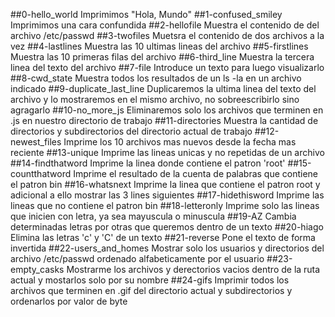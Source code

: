 ##0-hello_world
Imprimimos "Hola, Mundo"
##1-confused_smiley
Imprimimos una cara confundida
##2-hellofile
Muestra el contenido de del archivo /etc/passwd
##3-twofiles
Muetsra el contenido de dos archivos a la vez
##4-lastlines
Muestra las 10 ultimas lineas del archivo
##5-firstlines
Muestra las 10 primeras filas del archivo
##6-third_line
Muestra la tercera linea del texto del archivo
##7-file
Introduce un texto para luego visualizarlo
##8-cwd_state
Muestra todos los resultados de un ls -la en un archivo indicado
##9-duplicate_last_line
Duplicaremos la ultima linea del texto del archivo y lo mostraremos en el mismo archivo, no sobreescribirlo sino agragarlo
##10-no_more_js
Eliminaremos solo los archivos que terminen en .js en nuestro directorio de trabajo
##11-directories
Muestra la cantidad de  directorios y subdirectorios del directorio actual de trabajo
##12-newest_files
Imprime los 10 archivos mas nuevos desde la fecha mas reciente
##13-unique
Imprime las lineas unicas y no repetidas de un archivo
##14-findthatword
Imprime la linea donde contiene el patron 'root'
##15-countthatword
Imprime el resultado de la cuenta de palabras que contiene el patron bin
##16-whatsnext
Imprime la linea que contiene el patron root y adicional a ello mostrar las 3 lines siguientes
##17-hidethisword
Imprime las lineas que no contiene el patron bin
##18-letteronly
Imprime solo las lineas que inicien con letra, ya sea mayuscula o minuscula
##19-AZ
Cambia determinadas letras por otras que queremos dentro de un texto
##20-hiago
Elimina las letras 'c' y 'C' de un texto
##21-reverse
Pone el texto de forma invertida
##22-users_and_homes
Mostrar solo los usuarios y directorios del archivo /etc/passwd ordenado alfabeticamente por el usuario
##23-empty_casks
Mostrarme los archivos y derectorios vacios dentro de la ruta actual y mostarlos solo por su nombre
##24-gifs
Imprimir todos los archivos que terminen en .gif del directorio actual y subdirectorios y ordenarlos por valor de byte
  
